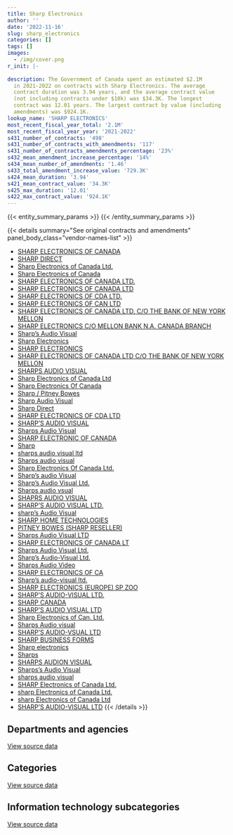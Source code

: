 ```yaml
---
title: Sharp Electronics
author: ''
date: '2022-11-16'
slug: sharp_electronics
categories: []
tags: []
images:
  - /img/cover.png
r_init: |-
  
description: The Government of Canada spent an estimated $2.1M
  in 2021-2022 on contracts with Sharp Electronics. The average
  contract duration was 3.94 years, and the average contract value
  (not including contracts under $10k) was $34.3K. The longest
  contract was 12.01 years. The largest contract by value (including
  amendments) was $924.1K.
lookup_name: 'SHARP ELECTRONICS'
most_recent_fiscal_year_total: '2.1M'
most_recent_fiscal_year_year: '2021-2022'
s431_number_of_contracts: '498'
s431_number_of_contracts_with_amendments: '117'
s431_number_of_contracts_amendments_percentage: '23%'
s432_mean_amendment_increase_percentage: '14%'
s434_mean_number_of_amendments: '1.46'
s433_total_amendment_increase_value: '729.3K'
s424_mean_duration: '3.94'
s421_mean_contract_value: '34.3K'
s425_max_duration: '12.01'
s422_max_contract_value: '924.1K'
---
```


<script src="/rmarkdown-libs/htmlwidgets/htmlwidgets.js"></script>
<link href="/rmarkdown-libs/datatables-css/datatables-crosstalk.css" rel="stylesheet" />
<script src="/rmarkdown-libs/datatables-binding/datatables.js"></script>
<script src="/rmarkdown-libs/jquery/jquery-3.6.0.min.js"></script>
<link href="/rmarkdown-libs/dt-core-bootstrap/css/dataTables.bootstrap.min.css" rel="stylesheet" />
<link href="/rmarkdown-libs/dt-core-bootstrap/css/dataTables.bootstrap.extra.css" rel="stylesheet" />
<script src="/rmarkdown-libs/dt-core-bootstrap/js/jquery.dataTables.min.js"></script>
<script src="/rmarkdown-libs/dt-core-bootstrap/js/dataTables.bootstrap.min.js"></script>
<link href="/rmarkdown-libs/crosstalk/css/crosstalk.min.css" rel="stylesheet" />
<script src="/rmarkdown-libs/crosstalk/js/crosstalk.min.js"></script>
<script src="/rmarkdown-libs/htmlwidgets/htmlwidgets.js"></script>
<link href="/rmarkdown-libs/datatables-css/datatables-crosstalk.css" rel="stylesheet" />
<script src="/rmarkdown-libs/datatables-binding/datatables.js"></script>
<script src="/rmarkdown-libs/jquery/jquery-3.6.0.min.js"></script>
<link href="/rmarkdown-libs/dt-core-bootstrap/css/dataTables.bootstrap.min.css" rel="stylesheet" />
<link href="/rmarkdown-libs/dt-core-bootstrap/css/dataTables.bootstrap.extra.css" rel="stylesheet" />
<script src="/rmarkdown-libs/dt-core-bootstrap/js/jquery.dataTables.min.js"></script>
<script src="/rmarkdown-libs/dt-core-bootstrap/js/dataTables.bootstrap.min.js"></script>
<link href="/rmarkdown-libs/crosstalk/css/crosstalk.min.css" rel="stylesheet" />
<script src="/rmarkdown-libs/crosstalk/js/crosstalk.min.js"></script>
<script src="/rmarkdown-libs/htmlwidgets/htmlwidgets.js"></script>
<link href="/rmarkdown-libs/datatables-css/datatables-crosstalk.css" rel="stylesheet" />
<script src="/rmarkdown-libs/datatables-binding/datatables.js"></script>
<script src="/rmarkdown-libs/jquery/jquery-3.6.0.min.js"></script>
<link href="/rmarkdown-libs/dt-core-bootstrap/css/dataTables.bootstrap.min.css" rel="stylesheet" />
<link href="/rmarkdown-libs/dt-core-bootstrap/css/dataTables.bootstrap.extra.css" rel="stylesheet" />
<script src="/rmarkdown-libs/dt-core-bootstrap/js/jquery.dataTables.min.js"></script>
<script src="/rmarkdown-libs/dt-core-bootstrap/js/dataTables.bootstrap.min.js"></script>
<link href="/rmarkdown-libs/crosstalk/css/crosstalk.min.css" rel="stylesheet" />
<script src="/rmarkdown-libs/crosstalk/js/crosstalk.min.js"></script>

{{< entity_summary_params >}}
{{< /entity_summary_params >}}

{{< details summary="See original contracts and amendments" panel_body_class="vendor-names-list" >}}
- [SHARP ELECTRONICS OF CANADA](https://search.open.canada.ca/en/ct/?sort=contract_value_f%20desc&page=1&search_text=%22SHARP%20ELECTRONICS%20OF%20CANADA%22)
- [SHARP DIRECT](https://search.open.canada.ca/en/ct/?sort=contract_value_f%20desc&page=1&search_text=%22SHARP%20DIRECT%22)
- [Sharp Electronics of Canada Ltd.](https://search.open.canada.ca/en/ct/?sort=contract_value_f%20desc&page=1&search_text=%22Sharp%20Electronics%20of%20Canada%20Ltd.%22)
- [Sharp Electronics of Canada](https://search.open.canada.ca/en/ct/?sort=contract_value_f%20desc&page=1&search_text=%22Sharp%20Electronics%20of%20Canada%22)
- [SHARP ELECTRONICS OF CANADA LTD.](https://search.open.canada.ca/en/ct/?sort=contract_value_f%20desc&page=1&search_text=%22SHARP%20ELECTRONICS%20OF%20CANADA%20LTD.%22)
- [SHARP ELECTRONICS OF CANADA LTD](https://search.open.canada.ca/en/ct/?sort=contract_value_f%20desc&page=1&search_text=%22SHARP%20ELECTRONICS%20OF%20CANADA%20LTD%22)
- [SHARP ELECTRONICS OF CDA LTD.](https://search.open.canada.ca/en/ct/?sort=contract_value_f%20desc&page=1&search_text=%22SHARP%20ELECTRONICS%20OF%20CDA%20LTD.%22)
- [SHARP ELECTRONICS OF CAN LTD](https://search.open.canada.ca/en/ct/?sort=contract_value_f%20desc&page=1&search_text=%22SHARP%20ELECTRONICS%20OF%20CAN%20LTD%22)
- [SHARP ELECTRONICS OF CANADA LTD. C/O THE BANK OF NEW YORK MELLON](https://search.open.canada.ca/en/ct/?sort=contract_value_f%20desc&page=1&search_text=%22SHARP%20ELECTRONICS%20OF%20CANADA%20LTD.%20C%2fO%20THE%20BANK%20OF%20NEW%20YORK%20MELLON%22)
- [SHARP ELECTRONICS C/O MELLON BANK N.A. CANADA BRANCH](https://search.open.canada.ca/en/ct/?sort=contract_value_f%20desc&page=1&search_text=%22SHARP%20ELECTRONICS%20C%2fO%20MELLON%20BANK%20N.A.%20CANADA%20BRANCH%22)
- [Sharp’s Audio Visual](https://search.open.canada.ca/en/ct/?sort=contract_value_f%20desc&page=1&search_text=%22Sharp%27s%20Audio%20Visual%22)
- [Sharp Electronics](https://search.open.canada.ca/en/ct/?sort=contract_value_f%20desc&page=1&search_text=%22Sharp%20Electronics%22)
- [SHARP ELECTRONICS](https://search.open.canada.ca/en/ct/?sort=contract_value_f%20desc&page=1&search_text=%22SHARP%20ELECTRONICS%22)
- [SHARP ELECTRONICS OF CANADA LTD C/O THE BANK OF NEW YORK MELLON](https://search.open.canada.ca/en/ct/?sort=contract_value_f%20desc&page=1&search_text=%22SHARP%20ELECTRONICS%20OF%20CANADA%20LTD%20C%2fO%20THE%20BANK%20OF%20NEW%20YORK%20MELLON%22)
- [SHARPS AUDIO VISUAL](https://search.open.canada.ca/en/ct/?sort=contract_value_f%20desc&page=1&search_text=%22SHARPS%20AUDIO%20VISUAL%22)
- [Sharp Electronics of Canada Ltd](https://search.open.canada.ca/en/ct/?sort=contract_value_f%20desc&page=1&search_text=%22Sharp%20Electronics%20of%20Canada%20Ltd%22)
- [Sharp Electronics Of Canada](https://search.open.canada.ca/en/ct/?sort=contract_value_f%20desc&page=1&search_text=%22Sharp%20Electronics%20Of%20Canada%22)
- [Sharp / Pitney Bowes](https://search.open.canada.ca/en/ct/?sort=contract_value_f%20desc&page=1&search_text=%22Sharp%20%2f%20Pitney%20Bowes%22)
- [Sharp Audio Visual](https://search.open.canada.ca/en/ct/?sort=contract_value_f%20desc&page=1&search_text=%22Sharp%20Audio%20Visual%22)
- [Sharp Direct](https://search.open.canada.ca/en/ct/?sort=contract_value_f%20desc&page=1&search_text=%22Sharp%20Direct%22)
- [SHARP ELECTRONICS OF CDA LTD](https://search.open.canada.ca/en/ct/?sort=contract_value_f%20desc&page=1&search_text=%22SHARP%20ELECTRONICS%20OF%20CDA%20LTD%22)
- [SHARP’S AUDIO VISUAL](https://search.open.canada.ca/en/ct/?sort=contract_value_f%20desc&page=1&search_text=%22SHARP%27S%20AUDIO%20VISUAL%22)
- [Sharps Audio Visual](https://search.open.canada.ca/en/ct/?sort=contract_value_f%20desc&page=1&search_text=%22Sharps%20Audio%20Visual%22)
- [SHARP ELECTRONIC OF CANADA](https://search.open.canada.ca/en/ct/?sort=contract_value_f%20desc&page=1&search_text=%22SHARP%20ELECTRONIC%20OF%20CANADA%22)
- [Sharp](https://search.open.canada.ca/en/ct/?sort=contract_value_f%20desc&page=1&search_text=%22Sharp%22)
- [sharps audio visual ltd](https://search.open.canada.ca/en/ct/?sort=contract_value_f%20desc&page=1&search_text=%22sharps%20audio%20visual%20ltd%22)
- [Sharps audio visual](https://search.open.canada.ca/en/ct/?sort=contract_value_f%20desc&page=1&search_text=%22Sharps%20audio%20visual%22)
- [Sharp Electronics Of Canada Ltd.](https://search.open.canada.ca/en/ct/?sort=contract_value_f%20desc&page=1&search_text=%22Sharp%20Electronics%20Of%20Canada%20Ltd.%22)
- [Sharp’s audio Visual](https://search.open.canada.ca/en/ct/?sort=contract_value_f%20desc&page=1&search_text=%22Sharp%27s%20audio%20Visual%22)
- [Sharp’s Audio Visual Ltd.](https://search.open.canada.ca/en/ct/?sort=contract_value_f%20desc&page=1&search_text=%22Sharp%27s%20Audio%20Visual%20Ltd.%22)
- [Sharps audio vsual](https://search.open.canada.ca/en/ct/?sort=contract_value_f%20desc&page=1&search_text=%22Sharps%20audio%20vsual%22)
- [SHAPRS AUDIO VISUAL](https://search.open.canada.ca/en/ct/?sort=contract_value_f%20desc&page=1&search_text=%22SHAPRS%20AUDIO%20VISUAL%22)
- [SHARP’S AUDIO VISUAL LTD.](https://search.open.canada.ca/en/ct/?sort=contract_value_f%20desc&page=1&search_text=%22SHARP%27S%20AUDIO%20VISUAL%20LTD.%22)
- [sharp’s Audio Visual](https://search.open.canada.ca/en/ct/?sort=contract_value_f%20desc&page=1&search_text=%22sharp%27s%20Audio%20Visual%22)
- [SHARP HOME TECHNOLOGIES](https://search.open.canada.ca/en/ct/?sort=contract_value_f%20desc&page=1&search_text=%22SHARP%20HOME%20TECHNOLOGIES%22)
- [PITNEY BOWES (SHARP RESELLER)](https://search.open.canada.ca/en/ct/?sort=contract_value_f%20desc&page=1&search_text=%22PITNEY%20BOWES%20%28SHARP%20RESELLER%29%22)
- [Sharps Audio Visual LTD](https://search.open.canada.ca/en/ct/?sort=contract_value_f%20desc&page=1&search_text=%22Sharps%20Audio%20Visual%20LTD%22)
- [SHARP ELECTRONICS OF CANADA LT](https://search.open.canada.ca/en/ct/?sort=contract_value_f%20desc&page=1&search_text=%22SHARP%20ELECTRONICS%20OF%20CANADA%20LT%22)
- [Sharps Audio Visual Ltd.](https://search.open.canada.ca/en/ct/?sort=contract_value_f%20desc&page=1&search_text=%22Sharps%20Audio%20Visual%20Ltd.%22)
- [Sharp’s Audio-Visual Ltd.](https://search.open.canada.ca/en/ct/?sort=contract_value_f%20desc&page=1&search_text=%22Sharp%27s%20Audio-Visual%20Ltd.%22)
- [Sharps Audio Video](https://search.open.canada.ca/en/ct/?sort=contract_value_f%20desc&page=1&search_text=%22Sharps%20Audio%20Video%22)
- [SHARP ELECTRONICS OF CA](https://search.open.canada.ca/en/ct/?sort=contract_value_f%20desc&page=1&search_text=%22SHARP%20ELECTRONICS%20OF%20CA%22)
- [Sharp’s audio-visual ltd.](https://search.open.canada.ca/en/ct/?sort=contract_value_f%20desc&page=1&search_text=%22Sharp%27s%20audio-visual%20ltd.%22)
- [SHARP ELECTRONICS (EUROPE) SP ZOO](https://search.open.canada.ca/en/ct/?sort=contract_value_f%20desc&page=1&search_text=%22SHARP%20ELECTRONICS%20%28EUROPE%29%20SP%20ZOO%22)
- [SHARP’S AUDIO-VISUAL LTD.](https://search.open.canada.ca/en/ct/?sort=contract_value_f%20desc&page=1&search_text=%22SHARP%27S%20AUDIO-VISUAL%20LTD.%22)
- [SHARP CANADA](https://search.open.canada.ca/en/ct/?sort=contract_value_f%20desc&page=1&search_text=%22SHARP%20CANADA%22)
- [SHARP’S AUDIO VISUAL LTD](https://search.open.canada.ca/en/ct/?sort=contract_value_f%20desc&page=1&search_text=%22SHARP%27S%20AUDIO%20VISUAL%20LTD%22)
- [Sharp Electronics of Can. Ltd.](https://search.open.canada.ca/en/ct/?sort=contract_value_f%20desc&page=1&search_text=%22Sharp%20Electronics%20of%20Can.%20Ltd.%22)
- [Sharps Audio visual](https://search.open.canada.ca/en/ct/?sort=contract_value_f%20desc&page=1&search_text=%22Sharps%20Audio%20visual%22)
- [SHARP’S AUDIO-VSUAL LTD](https://search.open.canada.ca/en/ct/?sort=contract_value_f%20desc&page=1&search_text=%22SHARP%27S%20AUDIO-VSUAL%20LTD%22)
- [SHARP BUSINESS FORMS](https://search.open.canada.ca/en/ct/?sort=contract_value_f%20desc&page=1&search_text=%22SHARP%20BUSINESS%20FORMS%22)
- [Sharp electronics](https://search.open.canada.ca/en/ct/?sort=contract_value_f%20desc&page=1&search_text=%22Sharp%20electronics%22)
- [Sharps](https://search.open.canada.ca/en/ct/?sort=contract_value_f%20desc&page=1&search_text=%22Sharps%22)
- [SHARPS AUDION VISUAL](https://search.open.canada.ca/en/ct/?sort=contract_value_f%20desc&page=1&search_text=%22SHARPS%20AUDION%20VISUAL%22)
- [Sharps’s Audio Visual](https://search.open.canada.ca/en/ct/?sort=contract_value_f%20desc&page=1&search_text=%22Sharps%27s%20Audio%20Visual%22)
- [sharps audio visual](https://search.open.canada.ca/en/ct/?sort=contract_value_f%20desc&page=1&search_text=%22sharps%20audio%20visual%22)
- [SHARP Electronics of Canada Ltd.](https://search.open.canada.ca/en/ct/?sort=contract_value_f%20desc&page=1&search_text=%22SHARP%20Electronics%20of%20Canada%20Ltd.%22)
- [sharp Electronics of Canada Ltd.](https://search.open.canada.ca/en/ct/?sort=contract_value_f%20desc&page=1&search_text=%22sharp%20Electronics%20of%20Canada%20Ltd.%22)
- [sharp Electronics of Canada Ltd](https://search.open.canada.ca/en/ct/?sort=contract_value_f%20desc&page=1&search_text=%22sharp%20Electronics%20of%20Canada%20Ltd%22)
- [SHARP’S AUDIO-VISUAL LTD](https://search.open.canada.ca/en/ct/?sort=contract_value_f%20desc&page=1&search_text=%22SHARP%27S%20AUDIO-VISUAL%20LTD%22)
{{< /details >}}

## Departments and agencies

<div id="htmlwidget-1" style="width:100%;height:auto;" class="datatables html-widget"></div>
<script type="application/json" data-for="htmlwidget-1">{"x":{"style":"bootstrap","filter":"none","vertical":false,"data":[["<a href=\"/departments/aandc-aadnc/\">Crown-Indigenous Relations and Northern Affairs Canada<\/a>","<a href=\"/departments/acoa-apeca/\">Atlantic Canada Opportunities Agency<\/a>","<a href=\"/departments/cbsa-asfc/\">Canada Border Services Agency<\/a>","<a href=\"/departments/chrc-ccdp/\">Canadian Human Rights Commission<\/a>","<a href=\"/departments/csc-scc/\">Correctional Service of Canada<\/a>","<a href=\"/departments/csps-efpc/\">Canada School of Public Service<\/a>","<a href=\"/departments/dfo-mpo/\">Fisheries and Oceans Canada<\/a>","<a href=\"/departments/dnd-mdn/\">National Defence<\/a>","<a href=\"/departments/ec/\">Environment and Climate Change Canada<\/a>","<a href=\"/departments/hc-sc/\">Health Canada<\/a>","<a href=\"/departments/jus/\">Department of Justice Canada<\/a>","<a href=\"/departments/lac-bac/\">Library and Archives Canada<\/a>","<a href=\"/departments/nrc-cnrc/\">National Research Council Canada<\/a>","<a href=\"/departments/nrcan-rncan/\">Natural Resources Canada<\/a>","<a href=\"/departments/opc-cpvp/\">Office of the Privacy Commissioner of Canada<\/a>","<a href=\"/departments/osfi-bsif/\">Office of the Superintendent of Financial Institutions Canada<\/a>","<a href=\"/departments/pbc-clcc/\">Parole Board of Canada<\/a>","<a href=\"/departments/pc/\">Parks Canada<\/a>","<a href=\"/departments/ps-sp/\">Public Safety Canada<\/a>","<a href=\"/departments/pwgsc-tpsgc/\">Public Services and Procurement Canada<\/a>","<a href=\"/departments/tc/\">Transport Canada<\/a>","<a href=\"/departments/tsb-bst/\">Transportation Safety Board of Canada<\/a>"],[2538.9,9119.99,7658.85,4278.69,374661.05,99859.67,11354.57,5859.55,5979.1,102270.5,63850.44,178080.66,1018753.25,126757.08,9968.96,147587.46,2665.5,8709.58,3454.26,316591.03,2002.77,32896.04],[null,23234.23,11624.89,4290.41,292117.63,102744.95,41188.12,null,null,118232.04,242280.94,191218.27,2266073.35,125731.93,37391.96,213608.36,null,8101.78,3463.72,368912.76,2008.26,39330.74],[null,24370.79,8098.04,4278.69,244687.2,33153.26,26534.24,null,null,124865.86,329668.09,186435.68,818024.87,90011.68,45575.21,271261.35,null,5555.66,3454.26,360690.78,334.71,39223.28],[null,24370.79,6937.26,4278.69,195100.79,13634.32,11889.66,null,null,77862.22,329668.09,181776.38,631813.7,61812.83,35606.25,213745.89,null,2402.19,3454.26,277705.72,null,33889.09]],"container":"<table class=\"table table-striped table-hover row-border order-column display\">\n  <thead>\n    <tr>\n      <th>Department<\/th>\n      <th>2018-2019<\/th>\n      <th>2019-2020<\/th>\n      <th>2020-2021<\/th>\n      <th>2021-2022<\/th>\n    <\/tr>\n  <\/thead>\n<\/table>","options":{"order":[[4,"desc"]],"pageLength":10,"autoWidth":true,"columnDefs":[{"targets":1,"render":"function(data, type, row, meta) {\n    return type !== 'display' ? data : DTWidget.formatCurrency(data, \"$\", 2, 3, \",\", \".\", true, null);\n  }"},{"targets":2,"render":"function(data, type, row, meta) {\n    return type !== 'display' ? data : DTWidget.formatCurrency(data, \"$\", 2, 3, \",\", \".\", true, null);\n  }"},{"targets":3,"render":"function(data, type, row, meta) {\n    return type !== 'display' ? data : DTWidget.formatCurrency(data, \"$\", 2, 3, \",\", \".\", true, null);\n  }"},{"targets":4,"render":"function(data, type, row, meta) {\n    return type !== 'display' ? data : DTWidget.formatCurrency(data, \"$\", 2, 3, \",\", \".\", true, null);\n  }"},{"width":"16%","targets":[1,2,3,4]},{"className":"dt-right","targets":[1,2,3,4]}],"orderClasses":false}},"evals":["options.columnDefs.0.render","options.columnDefs.1.render","options.columnDefs.2.render","options.columnDefs.3.render"],"jsHooks":[]}</script>
<p class="text-right">
<a href="https://github.com/GoC-Spending/contracts-data/tree/main/data/out/vendors/sharp_electronics/summary_by_fiscal_year_by_department.csv" class="source-data-link btn btn-link">View source data</a>
</p>

## Categories

<div id="htmlwidget-2" style="width:100%;height:auto;" class="datatables html-widget"></div>
<script type="application/json" data-for="htmlwidget-2">{"x":{"style":"bootstrap","filter":"none","vertical":false,"data":[["<a href=\"/categories/other/\">(Other)<\/a>","<a href=\"/categories/office_management/\">Office management<\/a>","<a href=\"/categories/defence/\">Defence<\/a>","<a href=\"/categories/information_technology/\">Information technology<\/a>","<a href=\"/categories/industrial_products_and_services/\">Industrial products and services<\/a>"],[null,1289828.66,5859.55,1226863.83,12345.86],[1976.14,1351696.19,null,2725502.34,12379.68],[4745.35,1204518.39,null,1394614.05,12345.86],[4745.35,958259.61,null,1135643.84,7299.34]],"container":"<table class=\"table table-striped table-hover row-border order-column display\">\n  <thead>\n    <tr>\n      <th>Category<\/th>\n      <th>2018-2019<\/th>\n      <th>2019-2020<\/th>\n      <th>2020-2021<\/th>\n      <th>2021-2022<\/th>\n    <\/tr>\n  <\/thead>\n<\/table>","options":{"order":[[4,"desc"]],"dom":"t","pageLength":30,"autoWidth":true,"columnDefs":[{"targets":1,"render":"function(data, type, row, meta) {\n    return type !== 'display' ? data : DTWidget.formatCurrency(data, \"$\", 2, 3, \",\", \".\", true, null);\n  }"},{"targets":2,"render":"function(data, type, row, meta) {\n    return type !== 'display' ? data : DTWidget.formatCurrency(data, \"$\", 2, 3, \",\", \".\", true, null);\n  }"},{"targets":3,"render":"function(data, type, row, meta) {\n    return type !== 'display' ? data : DTWidget.formatCurrency(data, \"$\", 2, 3, \",\", \".\", true, null);\n  }"},{"targets":4,"render":"function(data, type, row, meta) {\n    return type !== 'display' ? data : DTWidget.formatCurrency(data, \"$\", 2, 3, \",\", \".\", true, null);\n  }"},{"width":"16%","targets":[1,2,3,4]},{"className":"dt-right","targets":[1,2,3,4]}],"orderClasses":false,"lengthMenu":[10,25,30,50,100]}},"evals":["options.columnDefs.0.render","options.columnDefs.1.render","options.columnDefs.2.render","options.columnDefs.3.render"],"jsHooks":[]}</script>
<p class="text-right">
<a href="https://github.com/GoC-Spending/contracts-data/tree/main/data/out/vendors/sharp_electronics/summary_by_fiscal_year_by_category.csv" class="source-data-link btn btn-link">View source data</a>
</p>
<h2>Information technology subcategories</h2>
<div id="htmlwidget-3" style="width:100%;height:auto;" class="datatables html-widget"></div>
<script type="application/json" data-for="htmlwidget-3">{"x":{"style":"bootstrap","filter":"none","vertical":false,"data":[["<a href=\"/it_subcategories/it_consulting_services/\">IT consulting services<\/a>","<a href=\"/it_subcategories/it_devices_equipment/\">IT devices & equipment<\/a>","<a href=\"/it_subcategories/it_other/\">Other IT (incl. telecommunications)<\/a>","<a href=\"/it_subcategories/it_software_licensing/\">IT software licensing<\/a>"],[1917.02,982494.02,185344.16,57108.63],[1922.27,2433206.76,54524,235849.3],[1281.52,1083806.83,33694.27,275831.44],[null,850656.78,21791.89,263195.18]],"container":"<table class=\"table table-striped table-hover row-border order-column display\">\n  <thead>\n    <tr>\n      <th>IT subcategory<\/th>\n      <th>2018-2019<\/th>\n      <th>2019-2020<\/th>\n      <th>2020-2021<\/th>\n      <th>2021-2022<\/th>\n    <\/tr>\n  <\/thead>\n<\/table>","options":{"order":[[4,"desc"]],"dom":"t","pageLength":30,"autoWidth":true,"columnDefs":[{"targets":1,"render":"function(data, type, row, meta) {\n    return type !== 'display' ? data : DTWidget.formatCurrency(data, \"$\", 2, 3, \",\", \".\", true, null);\n  }"},{"targets":2,"render":"function(data, type, row, meta) {\n    return type !== 'display' ? data : DTWidget.formatCurrency(data, \"$\", 2, 3, \",\", \".\", true, null);\n  }"},{"targets":3,"render":"function(data, type, row, meta) {\n    return type !== 'display' ? data : DTWidget.formatCurrency(data, \"$\", 2, 3, \",\", \".\", true, null);\n  }"},{"targets":4,"render":"function(data, type, row, meta) {\n    return type !== 'display' ? data : DTWidget.formatCurrency(data, \"$\", 2, 3, \",\", \".\", true, null);\n  }"},{"width":"16%","targets":[1,2,3,4]},{"className":"dt-right","targets":[1,2,3,4]}],"orderClasses":false,"lengthMenu":[10,25,30,50,100]}},"evals":["options.columnDefs.0.render","options.columnDefs.1.render","options.columnDefs.2.render","options.columnDefs.3.render"],"jsHooks":[]}</script>
<p class="text-right">
<a href="https://github.com/GoC-Spending/contracts-data/tree/main/data/out/vendors/sharp_electronics/summary_by_fiscal_year_by_it_subcategory.csv" class="source-data-link btn btn-link">View source data</a>
</p>
